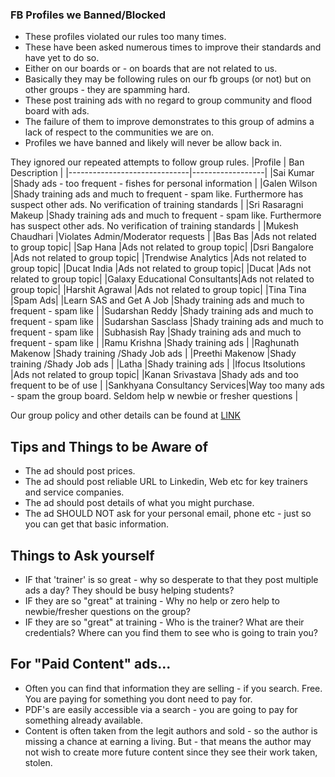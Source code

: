 ### FB Profiles we Banned/Blocked
- These profiles violated our rules too many times.
- These have been asked numerous times to improve their standards and have yet to do so.
- Either on our boards or - on boards that are not related to us.
- Basically they may be following rules on our fb groups (or not) but on other groups - they are spamming hard.
- These post training ads with no regard to group community and flood board with ads.
- The failure of them to improve demonstrates to this group of admins a lack of respect to the communities we are on.
- Profiles we have banned and likely will never be allow back in.

They ignored our repeated attempts to follow group rules.
|Profile                       | Ban Description |
|------------------------------|------------------|
|Sai Kumar                     |Shady ads - too frequent - fishes for personal information |
|Galen Wilson                  |Shady training ads and much to frequent - spam like. Furthermore has suspect other ads. No verification of training standards |
|Sri Rasaragni Makeup          |Shady training ads and much to frequent - spam like. Furthermore has suspect other ads. No verification of training standards |
|Mukesh Chaudhari              |Violates Admin/Moderator requests |
|Bas Bas                       |Ads not related to group topic|
|Sap Hana                      |Ads not related to group topic|
|Dsri Bangalore                |Ads not related to group topic|
|Trendwise Analytics           |Ads not related to group topic|
|Ducat India                   |Ads not related to group topic|
|Ducat                         |Ads not related to group topic|
|Galaxy Educational Consultants|Ads not related to group topic|
|Harshit Agrawal               |Ads not related to group topic|
|Tina Tina                     |Spam Ads|
|Learn SAS and Get A Job       |Shady training ads and much to frequent - spam like |
|Sudarshan Reddy               |Shady training ads and much to frequent - spam like |
|Sudarshan Sasclass            |Shady training ads and much to frequent - spam like |
|Subhasish Ray                 |Shady training ads and much to frequent - spam like |
|Ramu Krishna                  |Shady training ads  |
|Raghunath Makenow             |Shady training /Shady Job ads  |
|Preethi Makenow               |Shady training /Shady Job ads  |
|Latha                         |Shady training ads  |
|Ifocus Itsolutions            |Ads not related to group topic|
|Kanan Srivastava              |Shady ads and too frequent to be of use |
|Sankhyana Consultancy Services|Way too many ads - spam the group board. Seldom help w newbie or fresher questions |


Our group policy and other details can be found at [LINK](https://github.com/zeketorres/sm_ad_rules)

## Tips and Things to be Aware of
- The ad should post prices.
- The ad should post reliable URL to Linkedin, Web etc for key trainers and service companies.
- The ad should post details of what you might purchase.
- The ad SHOULD NOT ask for your personal email, phone etc - just so you can get that basic information.

## Things to Ask yourself
- IF that 'trainer' is so great - why so desperate to that they post multiple ads a day? They should be busy helping students?
- IF they are so "great" at training - Why no help or zero help to newbie/fresher questions on the group?
- IF they are so "great" at training - Who is the trainer? What are their credentials? Where can you find them to see who is going to train you?

## For "Paid Content" ads...
- Often you can find that information they are selling - if you search. Free. You are paying for something you dont need to pay for.
- PDF's are easily accessible via a search - you are going to pay for something already available.
- Content is often taken from the legit authors and sold - so the author is missing a chance at earning a living. But - that means the author may not wish to create more future content since they see their work taken, stolen.

